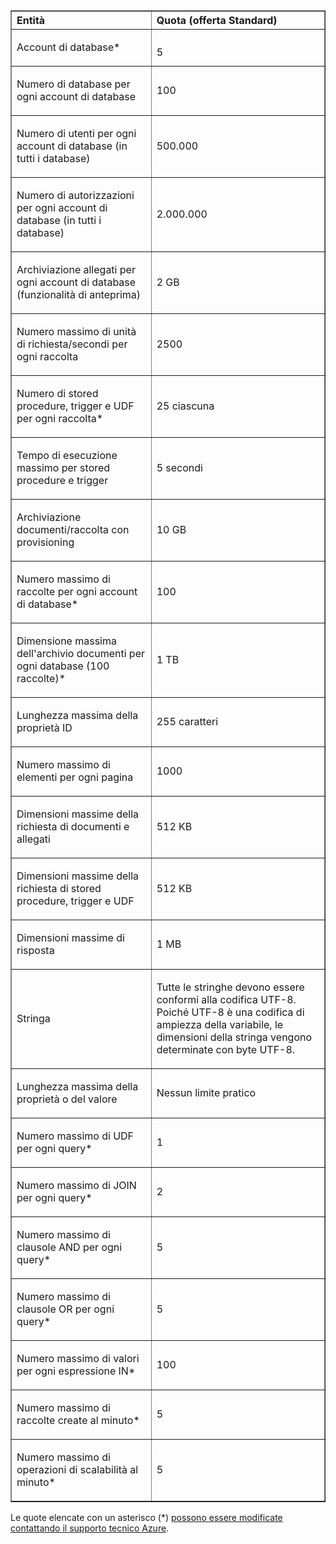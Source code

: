 <table cellspacing="0" border="1">
<tr>
   <th align="left" valign="middle">Entità</th>
   <th align="left" valign="middle">Quota (offerta Standard)</th>
</tr>
<tr>
   <td valign="middle"><p>Account di database*</p></td>
   <td valign="middle"><p></p>5</td>

</tr>
<tr>
   <td valign="middle"><p>Numero di database per ogni account di database</p></td>
   <td valign="middle"><p>100</p></td>
</tr>
<tr>
   <td valign="middle"><p>Numero di utenti per ogni account di database (in tutti i database)</p></td>
   <td valign="middle"><p>500.000</p></td>
</tr>
<tr>
   <td valign="middle"><p>Numero di autorizzazioni per ogni account di database (in tutti i database)</p></td>
   <td valign="middle"><p>2.000.000</p></td>
</tr>
<tr>
   <td valign="middle"><p>Archiviazione allegati per ogni account di database (funzionalità di anteprima)</p></td>
   <td valign="middle"><p>2 GB</p></td>
</tr>
<tr>
   <td valign="middle"><p>Numero massimo di unità di richiesta/secondi per ogni raccolta</p></td>
   <td valign="middle"><p>2500</p></td>
</tr>
<tr>
   <td valign="middle"><p>Numero di stored procedure, trigger e UDF per ogni raccolta* </p></td>
   <td valign="middle"><p>25 ciascuna</p></td>
</tr>
<tr>
   <td valign="middle"><p>Tempo di esecuzione massimo per stored procedure e trigger</p></td>
   <td valign="middle"><p>5 secondi</p></td>
</tr>
<tr>
   <td valign="middle"><p>Archiviazione documenti/raccolta con provisioning</p></td>
   <td valign="middle"><p>10 GB</p></td>
</tr>
<tr>
   <td valign="middle"><p>Numero massimo di raccolte per ogni account di database*</p></td>
   <td valign="middle"><p>100</p></td>
</tr>
<tr>
   <td valign="middle"><p>Dimensione massima dell'archivio documenti per ogni database (100 raccolte)*</p></td>
   <td valign="middle"><p>1 TB</p></td>
</tr>
<tr>
   <td valign="middle"><p>Lunghezza massima della proprietà ID</p></td>
   <td valign="middle"><p>255 caratteri</p></td>
</tr>
<tr>
   <td valign="middle"><p>Numero massimo di elementi per ogni pagina</p></td>
   <td valign="middle"><p>1000</p></td>
</tr>
<tr>
   <td valign="middle"><p>Dimensioni massime della richiesta di documenti e allegati </p></td>
   <td valign="middle"><p>512 KB</p></td>
</tr>
<tr>
   <td valign="middle"><p>Dimensioni massime della richiesta di stored procedure, trigger e UDF</p></td>
   <td valign="middle"><p>512 KB</p></td>
</tr>
<tr>
   <td valign="middle"><p>Dimensioni massime di risposta</p></td>
   <td valign="middle"><p>1 MB</p></td>
</tr>
<tr>
   <td valign="middle"><p>Stringa</p></td>
   <td valign="middle"><p>Tutte le stringhe devono essere conformi alla codifica UTF-8. Poiché UTF-8 è una codifica di ampiezza della variabile, le dimensioni della stringa vengono determinate con byte UTF-8.</p></td>
</tr>
<tr>
   <td valign="middle"><p>Lunghezza massima della proprietà o del valore</p></td>
   <td valign="middle"><p>Nessun limite pratico</p></td>
</tr>
<tr>
   <td valign="middle"><p>Numero massimo di UDF per ogni query*</p></td>
   <td valign="middle"><p>1</p></td>
</tr>
<tr>
   <td valign="middle"><p>Numero massimo di JOIN per ogni query*</p></td>
   <td valign="middle"><p>2</p></td>
</tr>
<tr>
   <td valign="middle"><p>Numero massimo di clausole AND per ogni query*</p></td>
   <td valign="middle"><p>5</p></td>
</tr>
<tr>
   <td valign="middle"><p>Numero massimo di clausole OR per ogni query*</p></td>
   <td valign="middle"><p>5</p></td>
</tr>
<tr>
   <td valign="middle"><p>Numero massimo di valori per ogni espressione IN*</p></td>
   <td valign="middle"><p>100</p></td>
</tr>
<tr>
   <td valign="middle"><p>Numero massimo di raccolte create al minuto*</p></td>
   <td valign="middle"><p>5</p></td>
</tr>
<tr>
   <td valign="middle"><p>Numero massimo di operazioni di scalabilità al minuto*</p></td>
   <td valign="middle"><p>5</p></td>
</tr>
</table>

Le quote elencate con un asterisco (*) [possono essere modificate contattando il supporto tecnico Azure](../articles/documentdb/documentdb-increase-limits.md).

<!---HONumber=August15_HO6-->